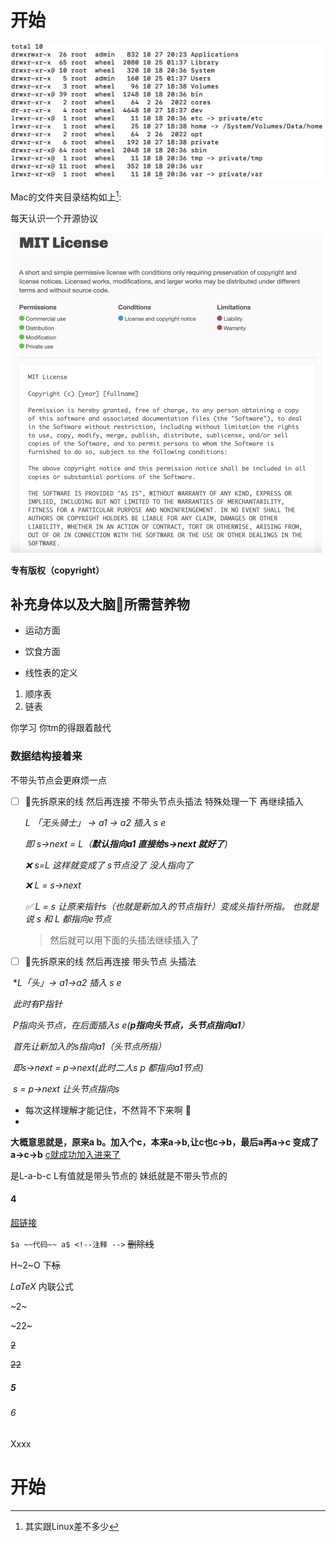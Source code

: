 # 开始

<img src="images/image-20221027下午83124739.png" alt="image-20221027下午83124739" style="zoom:50%;" />

Mac的文件夹目录结构如上[^1]: 

每天认识一个开源协议



<img src="./images/image-20221027下午104414597.png" alt="image-20221027下午104414597" style="zoom:50%;" />

**专有版权（copyright）**



## 补充身体以及大脑🧠所需营养物



- 运动方面

- 饮食方面



- 线性表的定义

1. 顺序表
2. 链表

你学习 你tm的得跟着敲代

[^1]: 其实跟Linux差不多少



### 数据结构接着来

不带头节点会更麻烦一点

- [ ] 🧵先拆原来的线 然后再连接  不带头节点头插法 特殊处理一下 再继续插入

  *L 「无头骑士」 ->  a1 -> a2 插入 s e*

  *即  s->next = L（**默认指向a1 直接给s->next 就好了**)*

  *❌	s=L 这样就变成了 s节点没了 没人指向了* 

  *❌   L = s->next*

  *✅	L = s   让原来指针s（也就是新加入的节点指针）变成头指针所指。 也就是说 s 和 L 都指向e节点*

  

  > 然后就可以用下面的头插法继续插入了
  >
  > 

- [ ] 🧵先拆原来的线 然后再连接 带头节点 头插法

​		**L「头」->    a1->a2 插入 s e*

​		*此时有P指针* 

​		*P指向头节点，在后面插入s e(**p指向头节点，头节点指向a1**）*

​		*首先让新加入的s指向a1（头节点所指）*

​		*即s->next = p->next(此时二人s p 都指向a1节点)*

​		*s = p->next 让头节点指向s*

- 每次这样理解才能记住，不然背不下来啊 🥹
- 







**大概意思就是，原来a b。加入个c，本来a->b,让c也c->b，最后a再a->c 变成了a->c->b** <u>c就成功加入进来了</u>

是L-a-b-c L有值就是带头节点的 妹纸就是不带头节点的





#### 4

[链接引用]: www.baidu.com	"链接引用失效啦"

[超链接](./images/image-20221027下午104414597.png)



`$a ~~代码~~ a$ <!--注释 -->` ~~删除线~~

H~2~O  下~~标~~

$LaTeX$ 内联公式

~2~

~22~

~~2~~

~~22~~

##### 5

###### 6

Xxxx

# 开始





